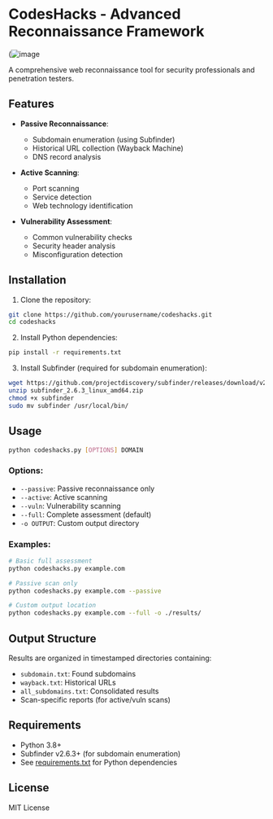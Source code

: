 # CodesHacks - Advanced Reconnaissance Framework

(![image](https://github.com/user-attachments/assets/c1b2f518-b7ff-469d-bee1-9feb42d13e1a)


A comprehensive web reconnaissance tool for security professionals and penetration testers.

## Features

- **Passive Reconnaissance**:
  - Subdomain enumeration (using Subfinder)
  - Historical URL collection (Wayback Machine)
  - DNS record analysis

- **Active Scanning**:
  - Port scanning
  - Service detection
  - Web technology identification

- **Vulnerability Assessment**:
  - Common vulnerability checks
  - Security header analysis
  - Misconfiguration detection

## Installation

1. Clone the repository:
```bash
git clone https://github.com/yourusername/codeshacks.git
cd codeshacks
```

2. Install Python dependencies:
```bash
pip install -r requirements.txt
```

3. Install Subfinder (required for subdomain enumeration):
```bash
wget https://github.com/projectdiscovery/subfinder/releases/download/v2.6.3/subfinder_2.6.3_linux_amd64.zip
unzip subfinder_2.6.3_linux_amd64.zip
chmod +x subfinder
sudo mv subfinder /usr/local/bin/
```

## Usage

```bash
python codeshacks.py [OPTIONS] DOMAIN
```

### Options:
- `--passive`: Passive reconnaissance only
- `--active`: Active scanning
- `--vuln`: Vulnerability scanning
- `--full`: Complete assessment (default)
- `-o OUTPUT`: Custom output directory

### Examples:
```bash
# Basic full assessment
python codeshacks.py example.com

# Passive scan only
python codeshacks.py example.com --passive

# Custom output location
python codeshacks.py example.com --full -o ./results/
```

## Output Structure
Results are organized in timestamped directories containing:
- `subdomain.txt`: Found subdomains
- `wayback.txt`: Historical URLs
- `all_subdomains.txt`: Consolidated results
- Scan-specific reports (for active/vuln scans)

## Requirements
- Python 3.8+
- Subfinder v2.6.3+ (for subdomain enumeration)
- See [requirements.txt](requirements.txt) for Python dependencies

## License
MIT License
